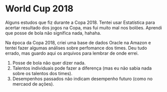 # World Cup 2018
Alguns estudos que fiz durante a Copa 2018. Tentei usar Estatística para acertar resultado dos jogos na Copa, mas fui muito mal nos bolões. Aprendi que posse de bola não significa nada, hahaha.

Na época da Copa 2018, criei uma base de dados Oracle na Amazon e tentei fazer algumas análises sobre perfomance dos times. Deu tudo errado, mas guardo aqui os arquivos para lembrar de onde errei.

1) Posse de bola não quer dizer nada.
2) Talentos individuais pode fazer a diferença (mas eu não sabia nada sobre os talentos dos times).
3) Desempenhos passados não indicam desempenho futuro (como no mercaod de ações).

